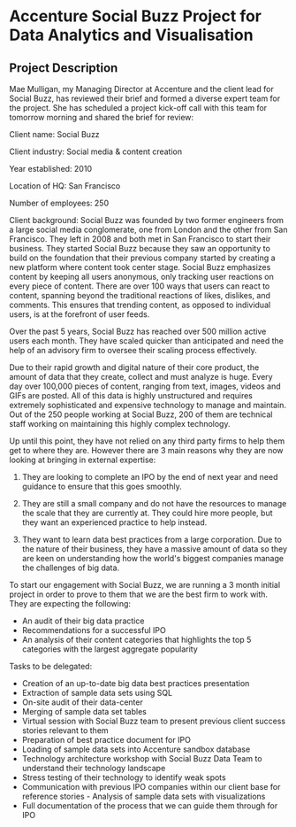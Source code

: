 # Accenture Social Buzz Project for Data Analytics and Visualisation

## Project Description

Mae Mulligan, my Managing Director at Accenture and the client lead for Social Buzz, has reviewed their brief and formed a diverse expert team for the project. She has scheduled a project kick-off call with this team for tomorrow morning and shared the brief for review:

Client name: Social Buzz

Client industry: Social media & content creation

Year established: 2010

Location of HQ: San Francisco

Number of employees: 250

Client background:
Social Buzz was founded by two former engineers from a large social media conglomerate, one
from London and the other from San Francisco. They left in 2008 and both met in San
Francisco to start their business. They started Social Buzz because they saw an opportunity to
build on the foundation that their previous company started by creating a new platform where
content took center stage. Social Buzz emphasizes content by keeping all users anonymous,
only tracking user reactions on every piece of content. There are over 100 ways that users can
react to content, spanning beyond the traditional reactions of likes, dislikes, and comments.
This ensures that trending content, as opposed to individual users, is at the forefront of user
feeds.

Over the past 5 years, Social Buzz has reached over 500 million active users each month.
They have scaled quicker than anticipated and need the help of an advisory firm to oversee
their scaling process effectively.

Due to their rapid growth and digital nature of their core product, the amount of data that they
create, collect and must analyze is huge. Every day over 100,000 pieces of content, ranging
from text, images, videos and GIFs are posted. All of this data is highly unstructured and
requires extremely sophisticated and expensive technology to manage and maintain. Out of the
250 people working at Social Buzz, 200 of them are technical staff working on maintaining this
highly complex technology.

Up until this point, they have not relied on any third party firms to help them get to where
they are. However there are 3 main reasons why they are now looking at bringing in external
expertise:

1) They are looking to complete an IPO by the end of next year and need guidance to
ensure that this goes smoothly.

3) They are still a small company and do not have the resources to manage the scale that
they are currently at. They could hire more people, but they want an experienced
practice to help instead.

5) They want to learn data best practices from a large corporation. Due to the nature of
their business, they have a massive amount of data so they are keen on
understanding how the world's biggest companies manage the challenges of big
data.

To start our engagement with Social Buzz, we are running a 3 month initial project in order
to prove to them that we are the best firm to work with. They are expecting the following:

- An audit of their big data practice
- Recommendations for a successful IPO
- An analysis of their content categories that highlights the top 5 categories with the
largest aggregate popularity

Tasks to be delegated:
- Creation of an up-to-date big data best practices presentation
- Extraction of sample data sets using SQL
- On-site audit of their data-center
- Merging of sample data set tables
- Virtual session with Social Buzz team to present previous client success stories relevant
to them
- Preparation of best practice document for IPO
- Loading of sample data sets into Accenture sandbox database
- Technology architecture workshop with Social Buzz Data Team to understand their
technology landscape
- Stress testing of their technology to identify weak spots
- Communication with previous IPO companies within our client base for reference stories -
Analysis of sample data sets with visualizations
- Full documentation of the process that we can guide them through for IPO
